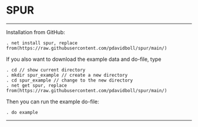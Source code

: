 # SPUR

---

Installation from GitHub:

    . net install spur, replace from(https://raw.githubusercontent.com/pdavidboll/spur/main/)

If you also want to download the example data and do-file, type

    . cd // show current directory
    . mkdir spur_example // create a new directory
    . cd spur_example // change to the new directory
    . net get spur, replace from(https://raw.githubusercontent.com/pdavidboll/spur/main/)

Then you can run the example do-file:

    . do example
---


